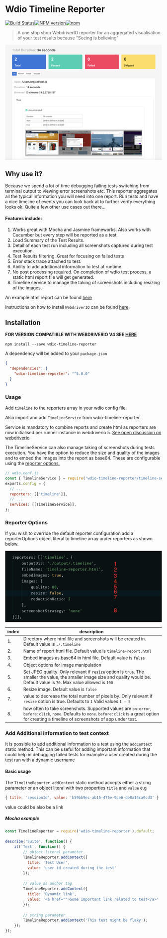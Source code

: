 Wdio Timeline Reporter 
======================
[![Build Status](https://travis-ci.org/QualityOps/wdio-timeline-reporter.svg?branch=master)]()[![NPM version](https://badge.fury.io/js/wdio-timeline-reporter.svg)]()[![npm](https://img.shields.io/npm/dm/wdio-timeline-reporter.svg?maxAge=2592000)]()

> A one stop shop WebdriverIO reporter for an aggregated visualisation of your test results because "Seeing is believing"

![example.png](./images/example.png)

## Why use it? 
Because we spend a lot of time debugging failing tests switching from terminal output to viewing error screenshots etc. This reporter aggregates all the typical information you will need into one report. Run tests and have a nice timeline of events you can look back at to further verify everything looks ok. Quite a few other use cases out there...

#### Features include:
1. Works great with Mocha and Jasmine frameworks. Also works with Cucumber but every step will be reported as a test
2. Loud Summary of the Test Results.
3. Detail of each test run including all screenshots captured during test execution.
4. Test Results filtering. Great for focusing on failed tests
5. Error stack trace attached to test.
6. Ability to add additional information to test at runtime.
7. No post processing required. On completion of wdio test process, a static html report file will get generated.
8. Timeline service to manage the taking of screenshots including resizing of the images.
  
   
An example html report can be found [here](http://htmlpreview.github.io/?https://github.com/QualityOps/wdio-timeline-reporter/blob/master/images/example-timeline-report.html)  

Instructions on how to install `WebdriverIO` can be found [here](http://webdriver.io/guide/getstarted/install.html).

## Installation

__FOR VERSION COMPATIBLE WITH WEBDRIVERIO V4 SEE [HERE](https://github.com/QualityOps/wdio-timeline-reporter/tree/V4)__

```shell
npm install --save wdio-timeline-reporter
```

A dependency will be added to your `package.json`

```json
{
  "dependencies": {
    "wdio-timeline-reporter": "^5.0.0"
  }
}
```

### Usage

 Add ```timeline``` to the reporters array in your wdio config file.

 Also import and add ```TimelineService``` from wdio-timeline-reporter. 
 
 Service is mandatory to combine reports and create html as reporters are now initialised per runner instance in webdriverio 5. [See open discussion on webdriverio](https://github.com/webdriverio/webdriverio/issues/3780)
 
 The TimelineService can also manage taking of screenshots during tests execution. You have the option to reduce the size and quality of the images and to embed the images into the report as base64. These are configurable using the [reporter options.](#reporter-options)

```js
// wdio.conf.js
const { TimelineService } = require('wdio-timeline-reporter/timeline-service');
exports.config = {
  // ...
  reporters: [['timeline']],
  // ...
  services: [[TimelineService]],
};
```

### Reporter Options

If you wish to override the default reporter configuration add a reporterOptions object literal to timeline array under reporters as shown below.

![reporter-options.png](./images/reporter-options.png)

| index | description                                                                                                                                                                                                                |
| ----- | -------------------------------------------------------------------------------------------------------------------------------------------------------------------------------------------------------------------------- |
| 1.    | Directory where html file and screenshots will be created in. Default value is ```./.timeline```                                                                                                                           |
| 2.    | Name of report html file. Default value is ```timeline-report.html```                                                                                                                                                      |
| 3.    | Embed images as base64 in html file. Default value is ```false```                                                                                                                                                          |
| 4.    | Object options for image manipulation                                                                                                                                                                                      |
| 5.    | Set JPEG quality. Only relevant if ```resize``` option is ```true```. The smaller the value, the smaller image size and quality would be. Default value is ```70```. Max value allowed is ```100```                        |
| 6.    | Resize image. Default value is ```false```                                                                                                                                                                                 |
| 7.    | value to decrease the total number of pixels by. Only relevant if ```resize``` option is true. Defaults to ```1``` Valid values ```1 - 5```                                                                                |
| 8.    | how often to take screenshots. Supported values are ```on:error```, ```before:click```, ```none```. Defaults to ```none```. ```before:click``` is a great option for creating a timeline of screenshots of app under test. |

### Add Additional information to test context
It is possible to add additional information to a test using the `addContext` static method. This can be useful for adding important information that could help in debugging failed tests for example a user created during the test run with a dynamic username

#### Basic usage
The `TimelineReporter.addContext` static method accepts either a string parameter or an object literal with two properties `title` and `value` e.g 
```js
{ title: 'sessionId', value: 'b59bb9ec-ab15-475e-9ce6-de8a14ca0cd3' }
```
value could be also be a link

##### Mocha example
```js
const TimelineReporter = require('wdio-timeline-reporter').default;

describe('Suite', function() {
    it('Test', function() {
        // object literal parameter
        TimelineReporter.addContext({
          title: 'Test User',
          value: 'user id created during the test'
        });

        // value as anchor tag
        TimelineReporter.addContext({
          title: 'Dynamic link',
          value: '<a href="">Some important link related to test</a>'
        });

        // string parameter
        TimelineReporter.addContext('This test might be flaky');
    });
});
```
